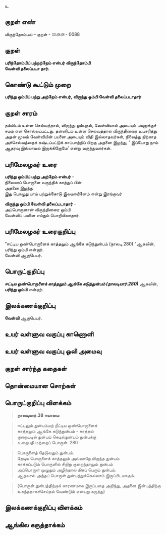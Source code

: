 உ

## குறள் எண் 


விருந்தோம்பல் – குறள் - ௦௦௮௮ - 0088  

## குறள் 

**பரிந்தோம்பிப் பற்றற்றேம் என்பர் விருந்தோம்பி  
வேள்வி தலைப்படா தார்.** 

## கொண்டு கூட்டும் முறை

**பரிந்து ஓம்பிப் பற்று அற்றேம் என்பர், விருந்து ஓம்பி வேள்வி தலைப்படாதார்**

## குறள் சாரம் 

தம்மிடம் உள்ள செல்வத்தால், விருந்து ஓம்புதல், வேள்வியால் அடையும் பயனுக்குச் சமம் என சொல்லப்பட்டது. 
தன்னிடம் உள்ள செல்வத்தால் விருந்தினரை உபசரித்து அதன் மூலம் வேள்வியின் பயனை அடையும் விதி இல்லாதவர்கள், நிலைத்து நிற்காத அச்செல்வத்தைக் கஷ்டப்பட்டுக் காப்பாற்றிப் பிறகு அதனை இழந்து, ' இப்போது நாம் ஆதரவு இல்லாமல் இருக்கிறோமே' என்று வருந்துவார்கள்.

## பரிமேலழகர் உரை

**பரிந்து ஓம்பிப் பற்று அற்றேம் என்பர்** -  
நிலையாப் பொருளை வருந்திக் காத்துப் பின்  
அதனை இழந்து  
இது பொழுது யாம் பற்றுக்கோடு இலமாயினேம் என்று இரங்குவர்  

**விருந்து ஓம்பி வேள்வி தலைப்படாதார்** -  
அப்பொருளான் விருந்தினரை ஓம்பி  
வேள்விப் பயனை எய்தும் பொறியிலாதார். 

## பரிமேலழகர் உரைகுறிப்பு   

 "ஈட்டிய ஒண்பொருளைக் காத்தலும் ஆங்கே கடுந்துன்பம் (நாலடி.280) "ஆகலின், பரிந்து ஓம்பி என்றார்.  
 வேள்வி ஆகுபெயர்.   
 
## பொருட்குறிப்பு 

 _**ஈட்டிய ஒண்பொருளைக் காத்தலும் ஆங்கே கடுந்துன்பம் (நாலடியார்.280)**_ ஆகலின்,  
 **பரிந்து ஓம்பி** என்றார்.  
   
## இலக்கணக்குறிப்பு  

**வேள்வி** ஆகுபெயர்.  

## உயர் வள்ளுவ வகுப்பு காணொளி


## உயர் வள்ளுவ வகுப்பு ஒலி அமைவு 

 
## குறள் சார்ந்த கதைகள் 


## தொன்மையான சொற்கள்


## பொருட்குறிப்பு விளக்கம்

>**நாலடியார்.38 ஈயாமை**  

>ஈட்டலும் துன்பம்மற் றீட்டிய ஒண்பொருளைக்  
>காத்தலும் ஆங்கே கடுந்துன்பம் - காத்தல்  
>குறைபடில் துன்பம் கெடில்துன்பம் துன்பக்கு  
>உறைபதி மற்றைப் பொருள். 	280

>பொருளைத் தேடுவதும் துன்பம்.  
>தேடிய பொருளைக் காத்தலும் அவ்வாறே மிகுந்த துன்பம்  
>காக்கப்படும் பொருளில் சிறிது குறைந்தாலும் துன்பம்  
>அப்பொருள் முழுதும் அழிந்தால் மிகப் பெரும் துன்பம்.  
>ஆதலால் அந்தப் பொருள் துன்பத்துக்கெல்லாம் இருப்பிடமாகும். 

>(பொருள் துன்பத்திற்குக் காரணமாக இருப்பதை அறிந்து, அதனை இன்பத்திற்கு உகந்ததாகச்செய்தல் வேண்டும் என்பது கருத்து)


## இலக்கணக்குறிப்பு விளக்கம்


## ஆங்கில கருத்தாக்கம் 


